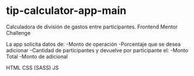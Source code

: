 # tip-calculator-app-main
Calculadora de división de gastos entre participantes. Frontend Mentor Challenge

La app solicita datos de:
-Monto de operación
-Porcentaje que se desea adicionar
-Cantidad de participantes
y devuelve por participante el:
-Monto Total
-Monto de adicional

HTML CSS (SASS) JS
